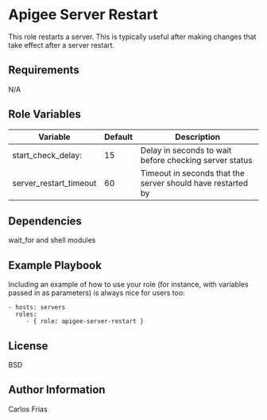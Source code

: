 Apigee Server Restart
=========

This role restarts a server. This is typically useful after making changes that take effect after a server restart. 

Requirements
------------

N/A

Role Variables
--------------

| Variable | Default | Description |
|---|---|---|
| start_check_delay: | 15 | Delay in seconds to wait before checking server status |
| server_restart_timeout | 60 | Timeout in seconds that the server should have restarted by  |
    

Dependencies
------------

wait_for and shell modules

Example Playbook
----------------

Including an example of how to use your role (for instance, with variables passed in as parameters) is always nice for users too:

    - hosts: servers
      roles:
         - { role: apigee-server-restart }

License
-------

BSD

Author Information
------------------

Carlos Frias